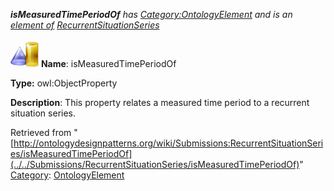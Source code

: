 ___isMeasuredTimePeriodOf__ has [Category:OntologyElement](../../Category/OntologyElement "Category:OntologyElement") and is an [element of](../../Property/ElementOf "Property:ElementOf") [RecurrentSituationSeries](../../Submissions/RecurrentSituationSeries "Submissions:RecurrentSituationSeries")_


  




[![ObjectProperty](../../images/thumb/c/c3/ObjectProperty.gif/45px-ObjectProperty.gif)](../../Image/ObjectProperty.gif "ObjectProperty")
__Name__: isMeasuredTimePeriodOf 


__Type:__ owl:ObjectProperty 


__Description__: This property relates a measured time period to a recurrent situation series. 





Retrieved from "[http://ontologydesignpatterns.org/wiki/Submissions:RecurrentSituationSeries/isMeasuredTimePeriodOf](../../Submissions/RecurrentSituationSeries/isMeasuredTimePeriodOf)"
 [Category](http://ontologydesignpatterns.org/wiki/Special:Categories "Special:Categories"): [OntologyElement](../../Category/OntologyElement "Category:OntologyElement")